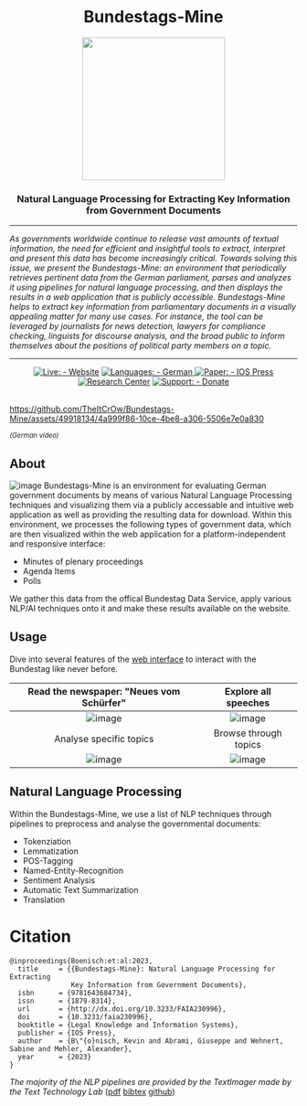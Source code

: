 <div align="center">
  <h1><b>Bundestags-Mine</b></h1>
  <img src="https://github.com/TheItCrOw/Bundestags-Mine/assets/49918134/5c9b92df-4b05-4129-81ea-685430c10c19" width="250"/>
  <h3>Natural Language Processing for Extracting Key Information from Government Documents</h3>
  <hr/>
</div>

<i>As governments worldwide continue to release vast amounts of textual information, the need for efficient and insightful tools to extract, interpret and present this data has become increasingly critical. Towards solving this issue, we present the Bundestags-Mine: an environment that periodically retrieves pertinent data from the German parliament, parses and analyzes it using pipelines for natural language processing, and then displays the results in a web application that is publicly accessible. Bundestags-Mine helps to extract key information from parliamentary documents in a visually appealing matter for many use cases. For instance, the tool can be leveraged by journalists for news detection, lawyers for compliance checking, linguists for discourse analysis, and the broad public to inform themselves about the positions of political party members on a topic.</i>
<hr/>
<div align="center">
  <a href="https://bundestag-mine.de/"><img src="https://img.shields.io/static/v1?label=Live%3A&message=Website&color=2ea44f&style=for-the-badge" alt="Live: - Website"></a>
  <a href="https://bundestag-mine.de/"><img src="https://img.shields.io/static/v1?label=Languages%3A&message=German&color=informational&style=for-the-badge" alt="Languages: - German"></a><a href="https://www.paypal.com/donate/?hosted_button_id=3HC4L477XZRXU">
  <a href="https://ebooks.iospress.nl/doi/10.3233/FAIA230996"> <img src="https://img.shields.io/static/v1?label=Paper%3A&message=IOS+Press&color=important&style=for-the-badge&logo=researchgate" alt="Paper: - IOS Press"></a>
  <a href="https://bundestag-mine.de/researchcenter"><img src="https://img.shields.io/static/v1?label=&message=Research+Center&color=blueviolet&style=for-the-badge&logo=internetarchive" alt="Research Center"></a>
  <a href="https://www.paypal.com/donate/?hosted_button_id=3HC4L477XZRXU"><img src="https://img.shields.io/static/v1?label=Support%3A&message=Donate&color=green&style=for-the-badge&logo=paypal" alt="Support: - Donate"></a>
  <br/>
  <br/>
</div>

https://github.com/TheItCrOw/Bundestags-Mine/assets/49918134/4a999f86-10ce-4be8-a306-5506e7e0a830

<sub><i>(German video)</i></sub>


## About
![image](https://github.com/TheItCrOw/Bundestags-Mine/assets/49918134/1faf56c0-5ed9-4263-af21-37a957fea925)
Bundestags-Mine is an environment for evaluating German government documents by means of various Natural Language Processing techniques and visualizing them via a publicly accessable and intuitive web application as well as providing the resulting data for download.
Within this environment, we processes the following types of government data, which are then visualized within the web application for a platform-independent and responsive interface: 
- Minutes of plenary proceedings
- Agenda Items
- Polls

We gather this data from the offical Bundestag Data Service, apply various NLP/AI techniques onto it and make these results available on the website.

## Usage
Dive into several features of the [web interface](https://bundestag-mine.de/) to interact with the Bundestag like never before.

Read the newspaper: "Neues vom Schürfer"             |  Explore all speeches
:-------------------------:|:-------------------------:
![image](https://user-images.githubusercontent.com/49918134/226877498-9f773b30-3ad9-4e3b-b2cd-383cc3533575.png)  |  ![image](https://user-images.githubusercontent.com/49918134/182587206-f30e256c-2bc3-490b-9dbf-8d9ebdcd3801.png)
Analyse specific topics             |  Browse through topics
![image](https://user-images.githubusercontent.com/49918134/182587945-7f722350-1100-4065-84ab-32ed965c15a3.png) | ![image](https://user-images.githubusercontent.com/49918134/182587979-5e6bca81-644f-49eb-9be2-98ff5bf2a8cb.png)

## Natural Language Processing

Within the Bundestags-Mine, we use a list of NLP techniques through pipelines to preprocess and analyse the governmental documents:
- Tokenziation
- Lemmatization
- POS-Tagging
- Named-Entity-Recognition
- Sentiment Analysis
- Automatic Text Summarization
- Translation

# Citation

```
@inproceedings{Boenisch:et:al:2023,
  title     = {{Bundestags-Mine}: Natural Language Processing for Extracting
               Key Information from Government Documents},
  isbn      = {9781643684734},
  issn      = {1879-8314},
  url       = {http://dx.doi.org/10.3233/FAIA230996},
  doi       = {10.3233/faia230996},
  booktitle = {Legal Knowledge and Information Systems},
  publisher = {IOS Press},
  author    = {B\"{o}nisch, Kevin and Abrami, Giuseppe and Wehnert, Sabine and Mehler, Alexander},
  year      = {2023}
}
```

<i>The majority of the NLP pipelines are provided by the TextImager made by the Text Technology Lab</i> ([pdf](https://aclanthology.org/C16-2013.pdf) [bibtex](https://aclanthology.org/C16-2013.bib) [github](https://github.com/texttechnologylab/textimager-uima))

